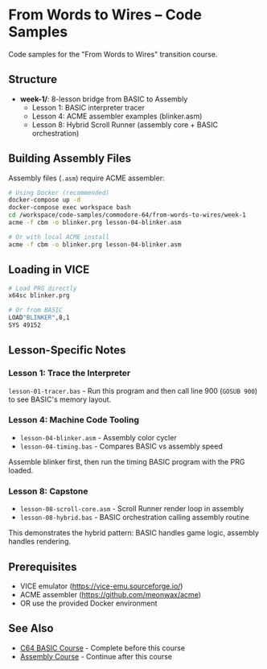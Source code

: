 # From Words to Wires – Code Samples

Code samples for the "From Words to Wires" transition course.

## Structure

- **week-1/**: 8-lesson bridge from BASIC to Assembly
  - Lesson 1: BASIC interpreter tracer
  - Lesson 4: ACME assembler examples (blinker.asm)
  - Lesson 8: Hybrid Scroll Runner (assembly core + BASIC orchestration)

## Building Assembly Files

Assembly files (`.asm`) require ACME assembler:

```bash
# Using Docker (recommended)
docker-compose up -d
docker-compose exec workspace bash
cd /workspace/code-samples/commodore-64/from-words-to-wires/week-1
acme -f cbm -o blinker.prg lesson-04-blinker.asm

# Or with local ACME install
acme -f cbm -o blinker.prg lesson-04-blinker.asm
```

## Loading in VICE

```bash
# Load PRG directly
x64sc blinker.prg

# Or from BASIC
LOAD"BLINKER",8,1
SYS 49152
```

## Lesson-Specific Notes

### Lesson 1: Trace the Interpreter
`lesson-01-tracer.bas` - Run this program and then call line 900 (`GOSUB 900`) to see BASIC's memory layout.

### Lesson 4: Machine Code Tooling
- `lesson-04-blinker.asm` - Assembly color cycler
- `lesson-04-timing.bas` - Compares BASIC vs assembly speed

Assemble blinker first, then run the timing BASIC program with the PRG loaded.

### Lesson 8: Capstone
- `lesson-08-scroll-core.asm` - Scroll Runner render loop in assembly
- `lesson-08-hybrid.bas` - BASIC orchestration calling assembly routine

This demonstrates the hybrid pattern: BASIC handles game logic, assembly handles rendering.

## Prerequisites

- VICE emulator (https://vice-emu.sourceforge.io/)
- ACME assembler (https://github.com/meonwax/acme)
- OR use the provided Docker environment

## See Also

- [C64 BASIC Course](/commodore-64/basic) - Complete before this course
- [Assembly Course](/commodore-64/assembly) - Continue after this course
